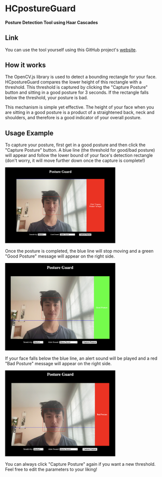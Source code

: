 # HCpostureGuard

#### **Posture Detection Tool using Haar Cascades**

## Link

You can use the tool yourself using this GitHub project's [website](https://timliang4.github.io/HCpostureGuard/).

## How it works

The OpenCV.js library is used to detect a bounding rectangle for your face. HCpostureGuard compares the lower height of this rectangle with a threshold. This threshold is captured by clicking the "Capture Posture" button and sitting in a good posture for 3 seconds. If the rectangle falls below the threshold, your posture is bad.

This mechanism is simple yet effective. The height of your face when you are sitting in a good posture is a product of a straightened back, neck and shoulders, and therefore is a good indicator of your overall posture.

## Usage Example

To capture your posture, first get in a good posture and then click the "Capture Posture" button. A blue line (the threshold for good/bad posture) will appear and follow the lower bound of your face's detection rectangle (don't worry, it will move further down once the capture is complete!)

<img src="images/setup.png" width=360>

Once the posture is completed, the blue line will stop moving and a green "Good Posture" message will appear on the right side.

<img src="images/good_posture.png" width=360>

If your face falls below the blue line, an alert sound will be played and a red "Bad Posture" message will appear on the right side.

<img src="images/bad_posture.png" width=360>

You can always click "Capture Posture" again if you want a new threshold. Feel free to edit the parameters to your liking!
